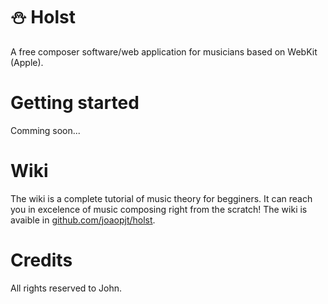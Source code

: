 # :snowman: Holst
A free composer software/web application for musicians based on WebKit (Apple).

# Getting started
Comming soon...

# Wiki
The wiki is a complete tutorial of music theory for begginers.
It can reach you in excelence of music composing right from the scratch!
The wiki is avaible in [github.com/joaopjt/holst](github.com/joaopjt/holst).

# Credits
All rights reserved to John.
